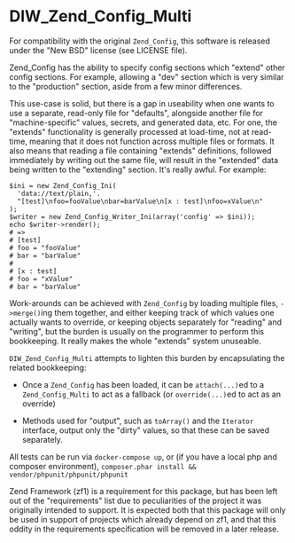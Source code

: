 # DIW_Zend_Config_Multi

For compatibility with the original `Zend_Config`, this software is released
under the "New BSD" license (see LICENSE file).

Zend_Config has the ability to specify config sections which "extend" other
config sections. For example, allowing a "dev" section which is very similar to
the "production" section, aside from a few minor differences.

This use-case is solid, but there is a gap in useability when one wants to use
a separate, read-only file for "defaults", alongside another file for
"machine-specific" values, secrets, and generated data, etc. For one, the
"extends" functionality is generally processed at load-time, not at read-time,
meaning that it does not function across multiple files or formats. It also
means that reading a file containing "extends" definitions, followed immediately
by writing out the same file, will result in the "extended" data being written
to the "extending" section. It's really awful. For example:

    $ini = new Zend_Config_Ini(
      'data://text/plain,'.
      "[test]\nfoo=fooValue\nbar=barValue\n[x : test]\nfoo=xValue\n"
    );
    $writer = new Zend_Config_Writer_Ini(array('config' => $ini));
    echo $writer->render();
    # =>
    # [test]
    # foo = "fooValue"
    # bar = "barValue"
    #
    # [x : test]
    # foo = "xValue"
    # bar = "barValue"

Work-arounds can be achieved with `Zend_Config` by loading multiple files,
`->merge()`ing them together, and either keeping track of which values one
actually wants to override, or keeping objects separately for "reading" and
"writing", but the burden is usually on the programmer to perform this
bookkeeping. It really makes the whole "extends" system unuseable.

`DIW_Zend_Config_Multi` attempts to lighten this burden by encapsulating the
related bookkeeping:

 - Once a `Zend_Config` has been loaded, it can be `attach(...)`ed to a
   `Zend_Config_Multi` to act as a fallback (or `override(...)`ed to act as an
   override)

 - Methods used for "output", such as `toArray()` and the `Iterator` interface,
   output only the "dirty" values, so that these can be saved separately.

All tests can be run via `docker-compose up`, or (if you have a local php and
composer environment), `composer.phar install && vendor/phpunit/phpunit/phpunit`

Zend Framework (zf1) is a requirement for this package, but has been left out of
the "requirements" list due to peculiarities of the project it was originally
intended to support. It is expected both that this package will only be used in
support of projects which already depend on zf1, and that this oddity in the
requirements specification will be removed in a later release.
